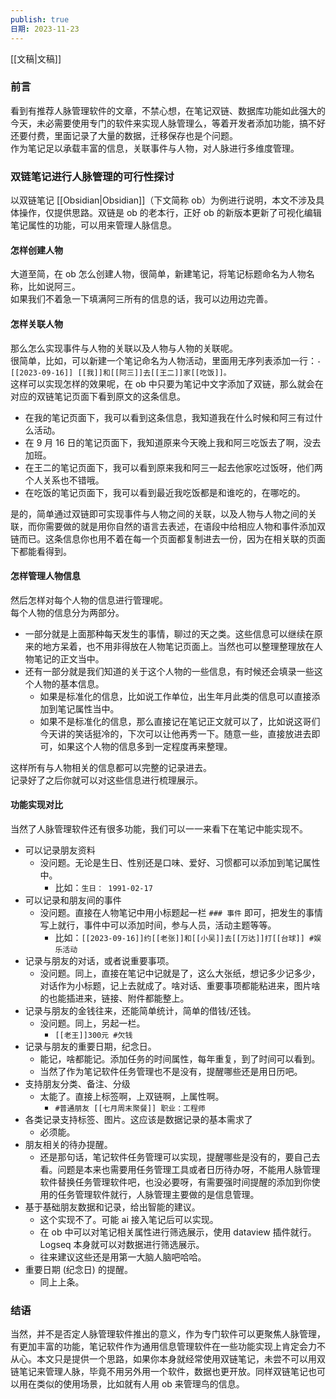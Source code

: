 ```yaml
---
publish: true
日期: 2023-11-23
---
```

[[文稿|文稿]]  
### 前言  
看到有推荐人脉管理软件的文章，不禁心想，在笔记双链、数据库功能如此强大的今天，未必需要使用专门的软件来实现人脉管理么，等着开发者添加功能，搞不好还要付费，里面记录了大量的数据，迁移保存也是个问题。    
作为笔记足以承载丰富的信息，关联事件与人物，对人脉进行多维度管理。  
### 双链笔记进行人脉管理的可行性探讨  
以双链笔记 [[Obsidian|Obsidian]]（下文简称 ob）为例进行说明，本文不涉及具体操作，仅提供思路。双链是 ob 的老本行，正好 ob 的新版本更新了可视化编辑笔记属性的功能，可以用来管理人脉信息。  
#### 怎样创建人物  
大道至简，在 ob 怎么创建人物，很简单，新建笔记，将笔记标题命名为人物名称，比如说阿三。    
如果我们不着急一下填满阿三所有的信息的话，我可以边用边完善。  
#### 怎样关联人物  
那么怎么实现事件与人物的关联以及人物与人物的关联呢。    
很简单，比如，可以新建一个笔记命名为人物活动，里面用无序列表添加一行：`- [[2023-09-16]] [[我]]和[[阿三]]去[[王二]]家[[吃饭]]。`    
这样可以实现怎样的效果呢，在 ob 中只要为笔记中文字添加了双链，那么就会在对应的双链笔记页面下看到原文的这条信息。  
- 在我的笔记页面下，我可以看到这条信息，我知道我在什么时候和阿三有过什么活动。  
- 在 9 月 16 日的笔记页面下，我知道原来今天晚上我和阿三吃饭去了啊，没去加班。  
- 在王二的笔记页面下，我可以看到原来我和阿三一起去他家吃过饭呀，他们两个人关系也不错哦。  
- 在吃饭的笔记页面下，我可以看到最近我吃饭都是和谁吃的，在哪吃的。  
  
是的，简单通过双链即可实现事件与人物之间的关联，以及人物与人物之间的关联，而你需要做的就是用你自然的语言去表述，在语段中给相应人物和事件添加双链而已。这条信息你也用不着在每一个页面都复制进去一份，因为在相关联的页面下都能看得到。  
#### 怎样管理人物信息  
然后怎样对每个人物的信息进行管理呢。    
每个人物的信息分为两部分。  
- 一部分就是上面那种每天发生的事情，聊过的天之类。这些信息可以继续在原来的地方呆着，也不用非得放在人物笔记页面上。当然也可以整理整理放在人物笔记的正文当中。  
- 还有一部分就是我们知道的关于这个人物的一些信息，有时候还会填录一些这个人物的基本信息。  
	- 如果是标准化的信息，比如说工作单位，出生年月此类的信息可以直接添加到笔记属性当中。  
	- 如果不是标准化的信息，那么直接记在笔记正文就可以了，比如说这哥们今天讲的笑话挺冷的，下次可以让他再秀一下。随意一些，直接放进去即可，如果这个人物的信息多到一定程度再来整理。  
  
这样所有与人物相关的信息都可以完整的记录进去。    
记录好了之后你就可以对这些信息进行梳理展示。  
#### 功能实现对比  
当然了人脉管理软件还有很多功能，我们可以一一来看下在笔记中能实现不。  
- 可以记录朋友资料  
	- 没问题。无论是生日、性别还是口味、爱好、习惯都可以添加到笔记属性中。  
		- 比如：`生日： 1991-02-17`  
- 可以记录和朋友间的事件  
	- 没问题。直接在人物笔记中用小标题起一栏 `### 事件` 即可，把发生的事情写上就行，事件中可以添加时间，参与人员，活动主题等等。  
		- 比如：`[[2023-09-16]]约[[老张]]和[[小吴]]去[[万达]]打[[台球]] #娱乐活动`  
- 记录与朋友的对话，或者说重要事项。  
	- 没问题。同上，直接在笔记中记就是了，这么大张纸，想记多少记多少，对话作为小标题，记上去就成了。啥对话、重要事项都能粘进来，图片啥的也能插进来，链接、附件都能整上。  
- 记录与朋友的金钱往来，还能简单统计，简单的借钱/还钱。  
	- 没问题。同上，另起一栏。  
		- `[[老王]]300元 #欠钱`  
- 记录与朋友的重要日期，纪念日。  
	- 能记，啥都能记。添加任务的时间属性，每年重复，到了时间可以看到。  
	- 当然了作为笔记软件任务管理也不是没有，提醒哪些还是用日历吧。  
- 支持朋友分类、备注、分级  
	- 太能了。直接上标签啊，上双链啊，上属性啊。  
		- `#普通朋友 [[七月周末聚餐]] 职业：工程师`  
- 各类记录支持标签、图片。这应该是数据记录的基本需求了  
	- 必须能。  
- 朋友相关的待办提醒。  
	- 还是那句话，笔记软件任务管理可以实现，提醒哪些是没有的，要自己去看。问题是本来也需要用任务管理工具或者日历待办呀，不能用人脉管理软件替换任务管理软件吧，也没必要呀，有需要强时间提醒的添加到你使用的任务管理软件就行，人脉管理主要做的是信息管理。  
- 基于基础朋友数据和记录，给出智能的建议。  
	- 这个实现不了。可能 ai 接入笔记后可以实现。  
	- 在 ob 中可以对笔记相关属性进行筛选展示，使用 dataview 插件就行。Logseq 本身就可以对数据进行筛选展示。  
	- 往来建议这些还是用第一大脑人脑吧哈哈。  
- 重要日期 (纪念日) 的提醒。  
	- 同上上条。  
### 结语  
当然，并不是否定人脉管理软件推出的意义，作为专门软件可以更聚焦人脉管理，有更加丰富的功能，笔记软件作为通用信息管理软件在一些功能实现上肯定会力不从心。本文只是提供一个思路，如果你本身就经常使用双链笔记，未尝不可以用双链笔记来管理人脉，毕竟不用另外用一个软件，数据也更开放。同样双链笔记也可以用在类似的使用场景，比如就有人用 ob 来管理鸟的信息。  
